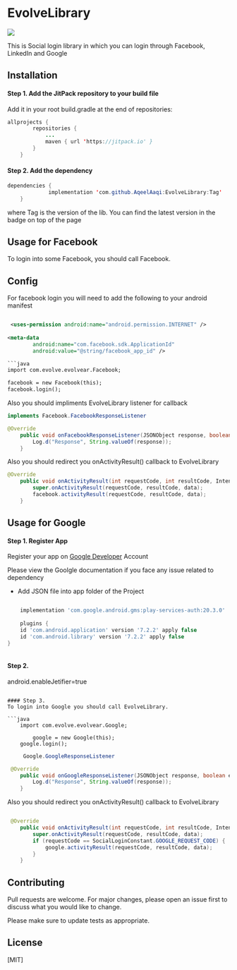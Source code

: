 # EvolveLibrary

[![](https://jitpack.io/v/AqeelAaqi/EvolveLibrary.svg)](https://jitpack.io/#AqeelAaqi/EvolveLibrary)

This is Social login library in which you can login through Facebook, LinkedIn and Google

## Installation

#### Step 1.  Add the JitPack repository to your build file
Add it in your root build.gradle at the end of repositories:

```java
allprojects {
		repositories {
			...
			maven { url 'https://jitpack.io' }
		}
	}
```

#### Step 2. Add the dependency

```java
dependencies {
	         implementation 'com.github.AqeelAaqi:EvolveLibrary:Tag'
	}
```
where Tag is the version of the lib. You can find the latest version in the badge on top of the page



## Usage for Facebook

To login into some Facebook, you should call Facebook.

## Config
For facebook login you will need to add the following to your android manifest

```AndroidMenifest.xml

 <uses-permission android:name="android.permission.INTERNET" />
 
<meta-data
        android:name="com.facebook.sdk.ApplicationId"
        android:value="@string/facebook_app_id" />

```java
import com.evolve.evolvear.Facebook;

facebook = new Facebook(this);
facebook.login();
```
Also you should impliments EvolveLibrary listener for callback

```java
implements Facebook.FacebookResponseListener

@Override
    public void onFacebookResponseListener(JSONObject response, boolean error) {
        Log.d("Response", String.valueOf(response));
    }

```
Also you should redirect you onActivityResult() callback to EvolveLibrary

```java
@Override
    public void onActivityResult(int requestCode, int resultCode, Intent data) {
        super.onActivityResult(requestCode, resultCode, data);
        facebook.activityResult(requestCode, resultCode, data);
    }
```

## Usage for Google

#### Step 1. Register App

Register your app on [Google Developer](https://console.firebase.google.com/) Account

Please view the Goolgle documentation if you face any issue related to dependency

* Add JSON file into app folder of the Project

```gradle

	implementation 'com.google.android.gms:play-services-auth:20.3.0'
	
	plugins {
    id 'com.android.application' version '7.2.2' apply false
    id 'com.android.library' version '7.2.2' apply false
}
	
```
#### Step 2. 
android.enableJetifier=true
```

#### Step 3.  
To login into Google you should call EvolveLibrary.

```java
	import com.evolve.evolvear.Google;

        google = new Google(this);
	google.login();
```

```java
	 Google.GoogleResponseListener

 @Override
    public void onGoogleResponseListener(JSONObject response, boolean error) {
        Log.d("Response", String.valueOf(response));
    }

```

Also you should redirect you onActivityResult() callback to EvolveLibrary

```java

 @Override
    public void onActivityResult(int requestCode, int resultCode, Intent data) {
        super.onActivityResult(requestCode, resultCode, data);
        if (requestCode == SocialLoginConstant.GOOGLE_REQUEST_CODE) {
            google.activityResult(requestCode, resultCode, data);
        } 
    }

```



## Contributing
Pull requests are welcome. For major changes, please open an issue first to discuss what you would like to change.

Please make sure to update tests as appropriate.

## License
[MIT]
